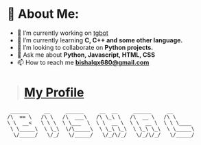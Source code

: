 # 💫 About Me:
- 🔭 I’m currently working on [tgbot](https://github.com/bishalqx980/tgbot)
- 🌱 I’m currently learning **C, C++ and some other language.**
- 👯 I’m looking to collaborate on **Python projects.**
- 💬 Ask me about **Python, Javascript, HTML, CSS**
- 📫 How to reach me **bishalqx680@gmail.com**

> # [My Profile](https://bishalqx980.github.io/bishalqx980/)

```
 ______     __     ______     __  __     ______     __        
/\  == \   /\ \   /\  ___\   /\ \_\ \   /\  __ \   /\ \       
\ \  __<   \ \ \  \ \___  \  \ \  __ \  \ \  __ \  \ \ \____  
 \ \_____\  \ \_\  \/\_____\  \ \_\ \_\  \ \_\ \_\  \ \_____\ 
  \/_____/   \/_/   \/_____/   \/_/\/_/   \/_/\/_/   \/_____/ 
                                                              
```